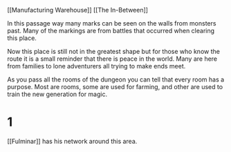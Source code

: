 [[Manufacturing Warehouse]]
[[The In-Between]]

In this passage way many marks can be seen on the walls from monsters past. Many of the markings are from battles that occurred when clearing this place. 

Now this place is still not in the greatest shape but for those who know the route it is a small reminder that there is peace in the world. Many are here from families to lone adventurers all trying to make ends meet.

As you pass all the rooms of the dungeon you can tell that every room has a purpose. Most are rooms, some are used for farming, and other are used to train the new generation for magic.

# 1
 [[Fulminar]] has his network around this area.